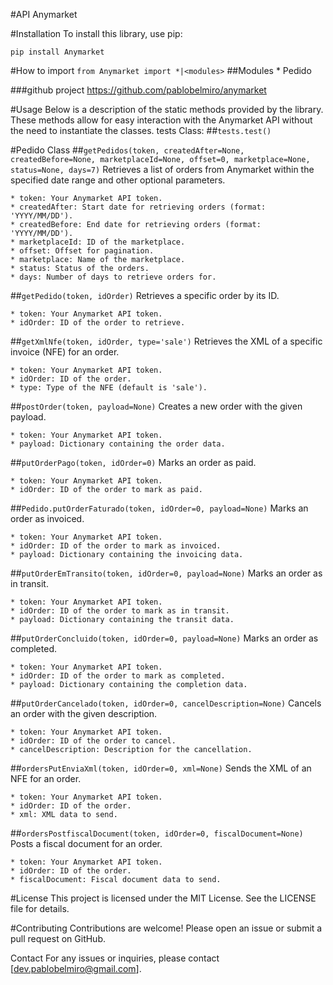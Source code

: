#API Anymarket


#Installation
To install this library, use pip:

`pip install Anymarket`

#How to import
`from Anymarket import *|<modules>`
##Modules
    * Pedido

###github project
https://github.com/pablobelmiro/anymarket

#Usage
Below is a description of the static methods provided by the library. These methods allow for easy interaction with the Anymarket API without the need to instantiate the classes.
tests Class: 
##`tests.test()`

#Pedido Class
##`getPedidos(token, createdAfter=None, createdBefore=None, marketplaceId=None, offset=0, marketplace=None, status=None, days=7)`
Retrieves a list of orders from Anymarket within the specified date range and other optional parameters.

    * token: Your Anymarket API token.
    * createdAfter: Start date for retrieving orders (format: 'YYYY/MM/DD').
    * createdBefore: End date for retrieving orders (format: 'YYYY/MM/DD').
    * marketplaceId: ID of the marketplace.
    * offset: Offset for pagination.
    * marketplace: Name of the marketplace.
    * status: Status of the orders.
    * days: Number of days to retrieve orders for.

##`getPedido(token, idOrder)`
Retrieves a specific order by its ID.

    * token: Your Anymarket API token.
    * idOrder: ID of the order to retrieve.

##`getXmlNfe(token, idOrder, type='sale')`
Retrieves the XML of a specific invoice (NFE) for an order.

    * token: Your Anymarket API token.
    * idOrder: ID of the order.
    * type: Type of the NFE (default is 'sale').

##`postOrder(token, payload=None)`
Creates a new order with the given payload.

    * token: Your Anymarket API token.
    * payload: Dictionary containing the order data.

##`putOrderPago(token, idOrder=0)`
Marks an order as paid.

    * token: Your Anymarket API token.
    * idOrder: ID of the order to mark as paid.

##`Pedido.putOrderFaturado(token, idOrder=0, payload=None)`
Marks an order as invoiced.

    * token: Your Anymarket API token.
    * idOrder: ID of the order to mark as invoiced.
    * payload: Dictionary containing the invoicing data.

##`putOrderEmTransito(token, idOrder=0, payload=None)`
Marks an order as in transit.

    * token: Your Anymarket API token.
    * idOrder: ID of the order to mark as in transit.
    * payload: Dictionary containing the transit data.

##`putOrderConcluido(token, idOrder=0, payload=None)`
Marks an order as completed.

    * token: Your Anymarket API token.
    * idOrder: ID of the order to mark as completed.
    * payload: Dictionary containing the completion data.

##`putOrderCancelado(token, idOrder=0, cancelDescription=None)`
Cancels an order with the given description.

    * token: Your Anymarket API token.
    * idOrder: ID of the order to cancel.
    * cancelDescription: Description for the cancellation.

##`ordersPutEnviaXml(token, idOrder=0, xml=None)`
Sends the XML of an NFE for an order.

    * token: Your Anymarket API token.
    * idOrder: ID of the order.
    * xml: XML data to send.

##`ordersPostfiscalDocument(token, idOrder=0, fiscalDocument=None)`
Posts a fiscal document for an order.

    * token: Your Anymarket API token.
    * idOrder: ID of the order.
    * fiscalDocument: Fiscal document data to send.

#License
This project is licensed under the MIT License. See the LICENSE file for details.

#Contributing
Contributions are welcome! Please open an issue or submit a pull request on GitHub.

Contact
For any issues or inquiries, please contact [dev.pablobelmiro@gmail.com].
